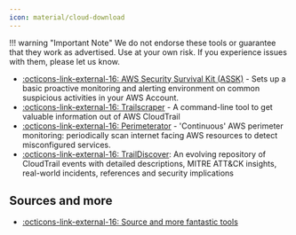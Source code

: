 ```yaml
---
icon: material/cloud-download
---
```


!!! warning "Important Note"
    We do not endorse these tools or guarantee that they work as advertised. Use at your own risk. If you experience issues with them, please let us know.

- [ :octicons-link-external-16: AWS Security Survival Kit (ASSK)](https://github.com/zoph-io/aws-security-survival-kit) - Sets up a basic proactive monitoring and alerting environment on common suspicious activities in your AWS Account.
- [ :octicons-link-external-16: Trailscraper](https://github.com/flosell/trailscraper) - A command-line tool to get valuable information out of AWS CloudTrail
- [ :octicons-link-external-16: Perimeterator](https://github.com/darkarnium/perimeterator) - 'Continuous' AWS perimeter monitoring: periodically scan internet facing AWS resources to detect misconfigured services.
- [:octicons-link-external-16: TrailDiscover](https://traildiscover.cloud/): An evolving repository of CloudTrail events with detailed descriptions, MITRE ATT&CK insights, real-world incidents, references and security implications

## Sources and more
- [ :octicons-link-external-16: Source and more fantastic tools](https://github.com/toniblyx/my-arsenal-of-aws-security-tools?tab=readme-ov-file#continuous-security-auditing)